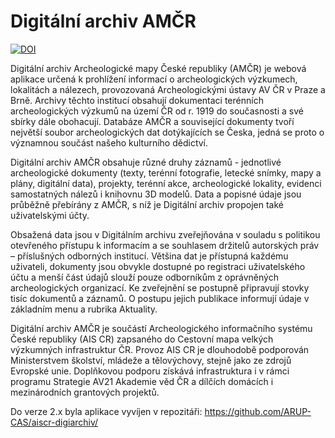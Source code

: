 # Digitální archiv AMČR

[![DOI](https://zenodo.org/badge/306070194.svg)](https://zenodo.org/badge/latestdoi/306070194)

Digitální archiv Archeologické mapy České republiky (AMČR) je webová aplikace určená k prohlížení informací o archeologických výzkumech, lokalitách a nálezech, provozovaná Archeologickými ústavy AV ČR v Praze a Brně. Archivy těchto institucí obsahují dokumentaci terénních archeologických výzkumů na území ČR od r. 1919 do současnosti a své sbírky dále obohacují. Databáze AMČR a související dokumenty tvoří největší soubor archeologických dat dotýkajících se Česka, jedná se proto o významnou součást našeho kulturního dědictví.

Digitální archiv AMČR obsahuje různé druhy záznamů - jednotlivé archeologické dokumenty (texty, terénní fotografie, letecké snímky, mapy a plány, digitální data), projekty, terénní akce, archeologické lokality, evidenci samostatných nálezů i knihovnu 3D modelů. Data a popisné údaje jsou průběžně přebírány z AMČR, s níž je Digitální archiv propojen také uživatelskými účty.

Obsažená data jsou v Digitálním archivu zveřejňována v souladu s politikou otevřeného přístupu k informacím a se souhlasem držitelů autorských práv – příslušných odborných institucí. Většina dat je přístupná každému uživateli, dokumenty jsou obvykle dostupné po registraci uživatelského účtu a menší část údajů slouží pouze odborníkům z oprávněných archeologických organizací. Ke zveřejnění se postupně připravují stovky tisíc dokumentů a záznamů. O postupu jejich publikace informují údaje v základním menu a rubrika Aktuality.

Digitální archiv AMČR je součástí Archeologického informačního systému České republiky (AIS CR) zapsaného do Cestovní mapa velkých výzkumných infrastruktur ČR. Provoz AIS CR je dlouhodobě podporován Ministerstvem školství, mládeže a tělovýchovy, stejně jako ze zdrojů Evropské unie. Doplňkovou podporu získává infrastruktura i v rámci programu Strategie AV21 Akademie věd ČR a dílčích domácích i mezinárodních grantových projektů.

Do verze 2.x byla aplikace vyvíjen v repozitáři: https://github.com/ARUP-CAS/aiscr-digiarchiv/
